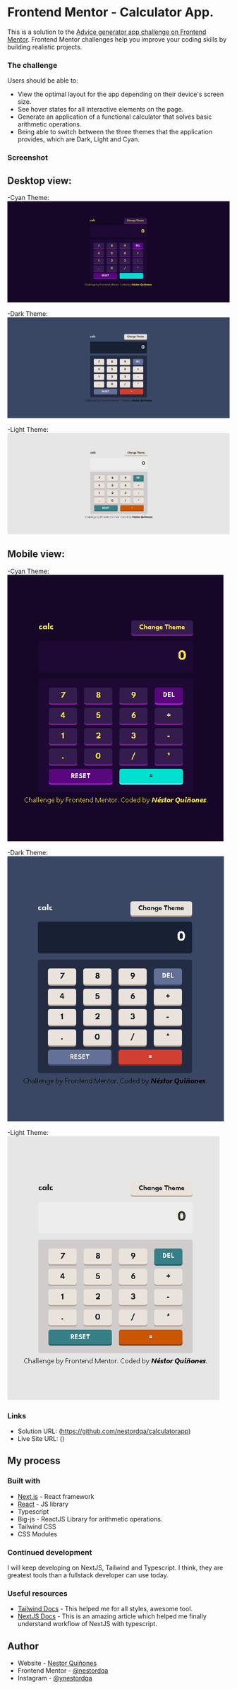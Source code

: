 # Frontend Mentor - Calculator App.

This is a solution to the [Advice generator app challenge on Frontend Mentor](https://www.frontendmentor.io/challenges/advice-generator-app-QdUG-13db). Frontend Mentor challenges help you improve your coding skills by building realistic projects.


### The challenge

Users should be able to:

- View the optimal layout for the app depending on their device's screen size.
- See hover states for all interactive elements on the page.
- Generate an application of a functional calculator that solves basic arithmetic operations.
- Being able to switch between the three themes that the application provides, which are Dark, Light and Cyan.

### Screenshot
## Desktop view:

-Cyan Theme:
![Image text](./public/desktopcyan.PNG)


-Dark Theme:
![Image text](./public/desktopdark.PNG)


-Light Theme:
![Image text](./public/desktoplight.PNG)



## Mobile view:

-Cyan Theme:
![Image text](./public/mobilecyan.PNG)


-Dark Theme:
![Image text](./public/mobiledark.PNG)


-Light Theme:
![Image text](./public/mobilelight.PNG)


### Links

- Solution URL: (https://github.com/nestordqa/calculatorapp)
- Live Site URL: ()

## My process

### Built with

- [Next.js](https://nextjs.org/) - React framework
- [React](https://reactjs.org/) - JS library
- Typescript
- Big-js - ReactJS Library for arithmetic operations.
- Tailwind CSS
- CSS Modules


### Continued development

I will keep developing on NextJS, Tailwind and Typescript. I think, they are greatest tools than a fullstack developer can use today.

### Useful resources

- [Tailwind Docs](https://tailwindcss.com/docs/) - This helped me for all styles, awesome tool.
- [NextJS Docs](https://nextjs.org/docs/deployment) - This is an amazing article which helped me finally understand workflow of NextJS with typescript.


## Author

- Website - [Nestor Quiñones](https://github.com/nestordqa)
- Frontend Mentor - [@nestordqa](https://www.frontendmentor.io/profile/nestordqa)
- Instagram - [@ynestordqa]()


